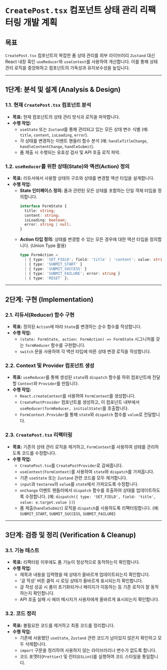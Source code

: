 # `CreatePost.tsx` 컴포넌트 상태 관리 리팩터링 개발 계획

## 목표
`CreatePost.tsx` 컴포넌트의 복잡한 폼 상태 관리를 외부 라이브러리 `Zustand` 대신 React 내장 훅인 `useReducer`와 `useContext`를 사용하여 개선합니다. 이를 통해 상태 관리 로직을 중앙화하고 컴포넌트의 가독성과 유지보수성을 높입니다.

---

## 1단계: 분석 및 설계 (Analysis & Design)

### 1.1. 현재 `CreatePost.tsx` 컴포넌트 분석
- **목표:** 현재 컴포넌트의 상태 관리 방식과 로직을 파악합니다.
- **수행 작업:**
    - `useState` 또는 `Zustand`를 통해 관리되고 있는 모든 상태 변수 식별 (예: `title`, `content`, `isLoading`, `error`).
    - 각 상태를 변경하는 이벤트 핸들러 함수 분석 (예: `handleTitleChange`, `handleContentChange`, `handleSubmit`).
    - 폼 제출 시 수행되는 유효성 검사 및 API 호출 로직 파악.

### 1.2. `useReducer`를 위한 상태(State)와 액션(Action) 정의
- **목표:** 리듀서에서 사용할 상태의 구조와 상태를 변경할 액션 타입을 설계합니다.
- **수행 작업:**
    - **State 인터페이스 정의:** 폼과 관련된 모든 상태를 포함하는 단일 객체 타입을 정의합니다.
      ```typescript
      interface FormState {
        title: string;
        content: string;
        isLoading: boolean;
        error: string | null;
      }
      ```
    - **Action 타입 정의:** 상태를 변경할 수 있는 모든 경우에 대한 액션 타입을 정의합니다. (Union Type 활용)
      ```typescript
      type FormAction =
        | { type: 'SET_FIELD'; field: 'title' | 'content'; value: string }
        | { type: 'SUBMIT_START' }
        | { type: 'SUBMIT_SUCCESS' }
        | { type: 'SUBMIT_FAILURE'; error: string }
        | { type: 'RESET' };
      ```

---

## 2단계: 구현 (Implementation)

### 2.1. 리듀서(Reducer) 함수 구현
- **목표:** 정의된 `Action`에 따라 `State`를 변경하는 순수 함수를 작성합니다.
- **수행 작업:**
    - `(state: FormState, action: FormAction) => FormState` 시그니처를 갖는 `formReducer` 함수를 구현합니다.
    - `switch` 문을 사용하여 각 액션 타입에 따른 상태 변경 로직을 작성합니다.

### 2.2. Context 및 Provider 컴포넌트 생성
- **목표:** `useReducer`를 통해 생성된 `state`와 `dispatch` 함수를 하위 컴포넌트에 전달할 `Context`와 `Provider`를 만듭니다.
- **수행 작업:**
    - `React.createContext`를 사용하여 `FormContext`를 생성합니다.
    - `CreatePostProvider` 컴포넌트를 생성하고, 이 컴포넌트 내부에서 `useReducer(formReducer, initialState)`를 호출합니다.
    - `FormContext.Provider`를 통해 `state`와 `dispatch` 함수를 `value`로 전달합니다.

### 2.3. `CreatePost.tsx` 리팩터링
- **목표:** 기존의 상태 관리 로직을 제거하고, `FormContext`를 사용하여 상태를 관리하도록 코드를 수정합니다.
- **수행 작업:**
    - `CreatePost.tsx`를 `CreatePostProvider`로 감싸줍니다.
    - `useContext(FormContext)`를 사용하여 `state`와 `dispatch`를 가져옵니다.
    - 기존 `useState` 또는 `Zustand` 관련 코드를 모두 제거합니다.
    - `input`과 `textarea`의 `value`를 `state`에서 가져오도록 수정합니다.
    - `onChange` 이벤트 핸들러에서 `dispatch` 함수를 호출하여 상태를 업데이트하도록 수정합니다. (예: `dispatch({ type: 'SET_FIELD', field: 'title', value: e.target.value })`)
    - 폼 제출(`handleSubmit`) 로직을 `dispatch`를 사용하도록 리팩터링합니다. (예: `SUBMIT_START`, `SUBMIT_SUCCESS`, `SUBMIT_FAILURE`)

---

## 3단계: 검증 및 정리 (Verification & Cleanup)

### 3.1. 기능 테스트
- **목표:** 리팩터링 이후에도 폼 기능이 정상적으로 동작하는지 확인합니다.
- **수행 작업:**
    - 제목과 내용을 입력했을 때 상태가 올바르게 업데이트되는지 확인합니다.
    - '글 작성' 버튼 클릭 시 로딩 상태가 올바르게 표시되는지 확인합니다.
    - 글 작성 성공 시 폼이 초기화되거나 페이지가 이동하는 등 기존 로직이 잘 동작하는지 확인합니다.
    - API 호출 실패 시 에러 메시지가 사용자에게 올바르게 표시되는지 확인합니다.

### 3.2. 코드 정리
- **목표:** 불필요한 코드를 제거하고 최종 코드를 정리합니다.
- **수행 작업:**
    - 기존에 사용했던 `useState`, `Zustand` 관련 코드가 남아있지 않은지 확인하고 모두 삭제합니다.
    - `import` 구문을 정리하여 사용하지 않는 라이브러리나 변수가 없도록 합니다.
    - 코드 포맷터(`Prettier`) 및 린터(`ESLint`)를 실행하여 코드 스타일을 통일합니다.
